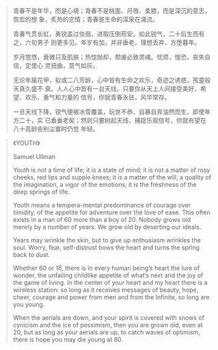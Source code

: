 > 青春不是年华，而是心境；青春不是桃面、丹唇、柔膝，而是深沉的意志，恢宏的想 
>象，炙热的恋情；青春是生命的深泉在涌流。 
>
>青春气贯长虹，勇锐盖过怯弱，进取压倒苟安。如此锐气，二十后生而有之，六旬男子 
>则更多见。年岁有加，并非垂老，理想丢弃，方堕暮年。 
>
>岁月悠悠，衰微只及肌肤；热忱抛却，颓废必致灵魂。忧烦，惶恐，丧失自信，定使心 
>灵扭曲，意气如灰。 
>
>无论年届花甲，拟或二八芳龄，心中皆有生命之欢乐，奇迹之诱惑，孩童般天真久盛不 
>衰。人人心中皆有一台天线，只要你从天上人间接受美好、希望、欢乐、勇气和力量的 
>信号，你就青春永驻，风华常存。 
>
>一旦天线下降，锐气便被冰雪覆盖，玩世不恭、自暴自弃油然而生，即使年方二十，实 
>已垂垂老矣；然则只要树起天线，捕捉乐观信号，你就有望在八十高龄告别尘寰时仍觉 
>年轻。  

> 《YOUTH》 
>
>Samuel Ullman 
>
>Youth is not a time of life; it is a state of mind; it is not a matter of 
>rosy cheeks, red lips and supple knees; it is a matter of the will, a 
>quality of the imagination, a vigor of the emotions; it is the freshness of 
>the deep springs of life. 
>
>Youth means a tempera-mental predominance of courage over timidity, of the 
>appetite for adventure over the love of ease. This often exists in a man of 
>60 more than a boy of 20. Nobody grows old merely by a number of years. We 
>grow old by deserting our ideals. 
>
>Years may wrinkle the skin, but to give up enthusiasm wrinkles the soul. 
>Worry, fear, self-distrust bows the heart and turns the spring back to dust. 
>
>Whether 60 or 16, there is in every human being’s heart the lure of wonder, 
>the unfailing childlike appetite of what’s next and the joy of the game of 
>living. In the center of your heart and my heart there is a wireless 
>station: so long as it receives messages of beauty, hope, cheer, courage and 
>power from men and from the Infinite, so long are you young. 
>
>When the aerials are down, and your spirit is covered with snows of cynicism 
>and the ice of pessimism, then you are grown old, even at 20, but as long as 
>your aerials are up, to catch waves of optimism, there is hope you may die 
>young at 80. 